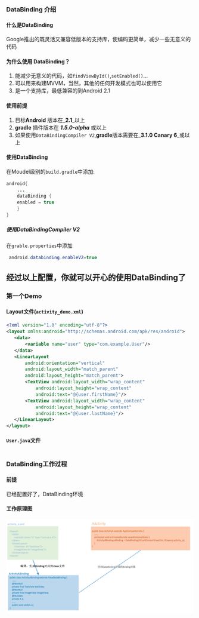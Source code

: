 ### DataBinding 介绍

#### 什么是DataBinding

Google推出的既灵活又兼容低版本的支持库，使编码更简单，减少一些无意义的代码

#### 为什么使用 DataBinding？

1. 能减少无意义的代码，如`findViewById()`,`setEnabled()`...
2. 可以用来构建MVVM，当然，其他的任何开发模式也可以使用它
3. 是一个支持库，最低兼容的到Android 2.1

#### 使用前提

1. 目标**Android** 版本在_**2.1**_以上
2. **gradle** 插件版本在 _**1.5.0-alpha**_ 或以上
3. 如果使用`DataBindingCompiler V2`,**gradle**版本需要在_**3.1.0 Canary 6**_或以上

#### 使用DataBinding
在Moudel级别的`build.gradle`中添加:  

```java
android{
    ...
    dataBinding {
    enabled = true
    }
}
```

##### 使用DataBindingCompiler V2
在`grable.properties`中添加  

```java
 android.databinding.enableV2=true
```

## 经过以上配置，你就可以开心的使用DataBinding了

### 第一个Demo
#### Layout文件(`activity_demo.xml`)
```xml
<?xml version="1.0" encoding="utf-8"?>
<layout xmlns:android="http://schemas.android.com/apk/res/android">
   <data>
       <variable name="user" type="com.example.User"/>
   </data>
   <LinearLayout
       android:orientation="vertical"
       android:layout_width="match_parent"
       android:layout_height="match_parent">
       <TextView android:layout_width="wrap_content"
           android:layout_height="wrap_content"
           android:text="@{user.firstName}"/>
       <TextView android:layout_width="wrap_content"
           android:layout_height="wrap_content"
           android:text="@{user.lastName}"/>
   </LinearLayout>
</layout>
```

#### `User.java`文件
```java

```

### DataBinding工作过程
#### 前提
已经配置好了，DataBinding环境

#### 工作原理图
![](/assets/DataBinding工作原理.png)


